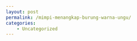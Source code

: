 ```yaml
---
layout: post
permalink: /mimpi-menangkap-burung-warna-ungu/
categories:
    - Uncategorized
---
```


